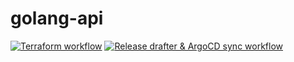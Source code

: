 # golang-api

[![Terraform workflow](https://github.com/letsrockthefuture/golang-api/actions/workflows/terraform.yaml/badge.svg?branch=main)](https://github.com/letsrockthefuture/golang-api/actions/workflows/terraform.yaml) [![Release drafter & ArgoCD sync workflow](https://github.com/letsrockthefuture/golang-api/actions/workflows/sync.yaml/badge.svg)](https://github.com/letsrockthefuture/golang-api/actions/workflows/sync.yaml)